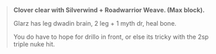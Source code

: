 > **Clover clear with Silverwind + Roadwarrior Weave. (Max block).**
> 
> Glarz has leg dwadin brain, 2 leg + 1 myth dr, heal bone.
> 
> You do have to hope for drillo in front, or else its tricky with the 2sp triple nuke hit.

